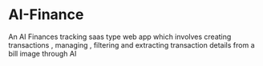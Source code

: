 # AI-Finance
An AI Finances tracking saas  type web app which involves creating transactions , managing , filtering and extracting transaction details from a bill image through AI
